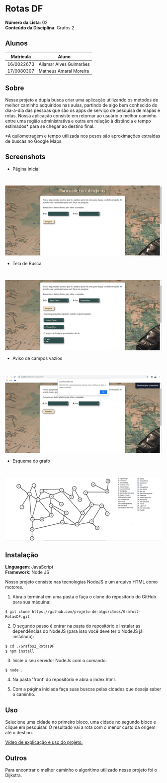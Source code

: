# Rotas DF

**Número da Lista**: 02   
**Conteúdo da Disciplina**: Grafos 2<br>

## Alunos
|Matrícula | Aluno |
| -- | -- |
| 16/0022673  |  Ailamar Alves Guimarães |
| 17/0080307  |  Matheus Amaral Moreira |

## Sobre 

Nesse projeto a dupla busca criar uma aplicação utilizando os métodos de melhor caminho adquiridos nas aulas, partindo de algo bem conhecido do dia-a-dia das pessoas que são os apps de serviço de pesquisa de mapas e rotas. Nossa aplicação consiste em retornar ao usuário o melhor caminho entre uma região administrativa e outra em relação à distância e tempo estimados* para se chegar ao destino final.

*A quilometragem e tempo utilizada nos pesos são aproximações estraídas de buscas no Google Maps.

## Screenshots

- Página inicial   
<br>

![Home](./assets/img/home.png)

- Tela de Busca   
<br>

![lista de cidades](./assets/img/busca.png)
<br>

- Aviso de campos vazios   
<br>

![Pesquisa](./assets/img/tratamentoerros.png)

- Esquema do grafo   
<br>

![Pesquisa](./assets/img/grafo.png)


## Instalação 
**Linguagem**: JavaScript <br>
**Framework**: Node JS <br>

Nosso projeto consiste nas tecnologias NodeJS e um arquivo HTML como motores.

1. Abra o terminal em uma pasta e faça o clone do repositorio do GitHub para sua máquina:
```
$ git clone https://github.com/projeto-de-algoritmos/Grafos2-RotasDF.git
```

2. O segundo passo é entrar na pasta do repositório e instalar as dependências do NodeJS (para isso você deve ter o NodeJS já instalado):
```
$ cd ./Grafos2_RotasDF
$ npm install
```

3. Inicie o seu servidor NodeJs com o comando:
```
$ node .
```

4. Na pasta 'front' do repositório e abra o index.html.

5. Com a página iniciada faça suas buscas pelas cidades que deseja saber o caminho.

## Uso 
Selecione uma cidade no primeiro bloco, uma cidade no segundo bloco e clique em pesquisar. O resultado vai a rota com o menor custo da origem até o destino.

[Vídeo de explicação e uso do projeto.](https://youtu.be/gzQbET5a_XU)

## Outros 

Para encontrar o melhor caminho o algoritimo utilizado nesse projeto foi o Dijkstra.



